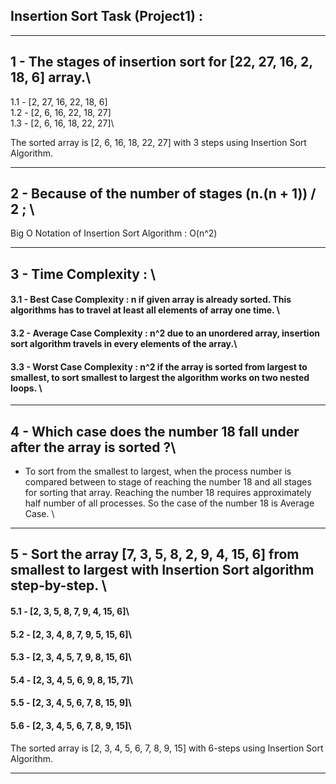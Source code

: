 ## Insertion Sort Task (Project1) :

---------------------------------------------------------------------------------------------------------------------------------------------------------------------

 ## 1 - The stages of insertion sort for [22, 27, 16, 2, 18, 6] array.\
  1.1 - [2, 27, 16, 22, 18, 6]\
  1.2 - [2, 6, 16, 22, 18, 27]\
  1.3 - [2, 6, 16, 18, 22, 27]\
  
 The sorted array is [2, 6, 16, 18, 22, 27] with 3 steps using Insertion Sort Algorithm.
  
---------------------------------------------------------------------------------------------------------------------------------------------------------------------

 ## 2 - Because of the number of stages (n.(n + 1)) / 2 ; \
 Big O Notation of Insertion Sort Algorithm : O(n^2)
 
---------------------------------------------------------------------------------------------------------------------------------------------------------------------
 
 ## 3 - Time Complexity : \
  #### 3.1 - Best Case Complexity : n if given array is already sorted. This algorithms has to travel at least all elements of array one time. \
  #### 3.2 - Average Case Complexity : n^2 due to an unordered array, insertion sort algorithm travels in every elements of the array.\
  #### 3.3 - Worst Case Complexity : n^2 if the array is sorted from largest to smallest, to sort smallest to largest the algorithm works on two nested loops. \
 
---------------------------------------------------------------------------------------------------------------------------------------------------------------------
 
 ## 4 - Which case does the number 18 fall under after the array is sorted ?\
 - To sort from the smallest to largest, when the process number is compared between to stage of reaching the number 18 and all stages for sorting that array. Reaching the number 18 requires approximately half number of all processes. So the case of the number 18 is Average Case. \
 
---------------------------------------------------------------------------------------------------------------------------------------------------------------------

## 5 - Sort the array [7, 3, 5, 8, 2, 9, 4, 15, 6] from smallest to largest with Insertion Sort algorithm step-by-step. \

 #### 5.1 - [2, 3, 5, 8, 7, 9, 4, 15, 6]\
 #### 5.2 - [2, 3, 4, 8, 7, 9, 5, 15, 6]\
 #### 5.3 - [2, 3, 4, 5, 7, 9, 8, 15, 6]\
 #### 5.4 - [2, 3, 4, 5, 6, 9, 8, 15, 7]\
 #### 5.5 - [2, 3, 4, 5, 6, 7, 8, 15, 9]\
 #### 5.6 - [2, 3, 4, 5, 6, 7, 8, 9, 15]\
 
 The sorted array is [2, 3, 4, 5, 6, 7, 8, 9, 15] with 6-steps using Insertion Sort Algorithm.
 
 ---------------------------------------------------------------------------------------------------------------------------------------------------------------------
